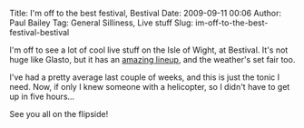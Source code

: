 Title: I'm off to the best festival, Bestival
Date: 2009-09-11 00:06
Author: Paul Bailey
Tag: General Silliness, Live stuff
Slug: im-off-to-the-best-festival-bestival

I'm off to see a lot of cool live stuff on the Isle of Wight, at
Bestival. It's not huge like Glasto, but it has an [amazing
lineup](http://www.bestival.net/html/artists/2009lineup), and the
weather's set fair too.

I've had a pretty average last couple of weeks, and this is just the
tonic I need. Now, if only I knew someone with a helicopter, so I didn't
have to get up in five hours...

See you all on the flipside!
